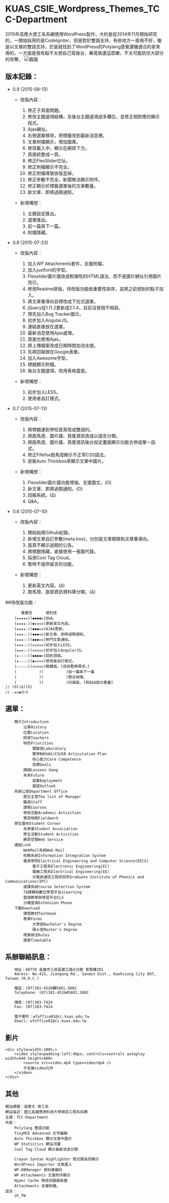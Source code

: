 # KUAS_CSIE_Wordpress_Themes_TCC-Department

2015年高應大資工系系網使用WordPress製作，大約是從2014年11月開始研究的，一開始採用的是CodeIgniter，但是對於雙語支持，有些地方一直用不好，像是以文章的雙語支持，於是就找到了WordPress的Polylang感覺還蠻適合的拿來用的，一方面是我有點不太想自己寫後台，畢竟我還這麼嫩，不太可能防住大部分的攻擊。
![截圖](screenshot.png)

## 版本記錄：

+ 0.9 (2015-08-13)
    - 改版內容：
        1. 修正子頁面問題。
        2. 修改主題選項結構，及後台主題選項成多欄位，並修正相對應的顯示程式。
        3. Ajax網址。
        4. 右側選單移除，把標籤改到最新消息裡。
        5. 文章附檔顯示，增加圖庫。
        6. 修改載入中，顯示在網頁下方。
        7. 頁面統整成一頁。
        8. 修正FlexSlider位址。
        9. 修正附檔顯示不完全。
        10. 修正附檔導致排版歪掉。
        11. 修正參數不完全，新聞無法顯示附件。
        12. 修正顯示於標籤選單後的文章數量。
        13. 新文章、即將過期通知。

    - 新增構想：
        1. 主題設定匯出。
        2. 選單匯出。
        3. 前一篇與下一篇。
        4. 附檔隱藏。

+ 0.8 (2015-07-23)
    - 改版內容：
        1. 加入WP Attachments套件，支援附檔。
        2. 加入justfont的字型。
        3. Flexslider圖片牆改成較彈性的HTML語法，而不是圖片網址引用圖片而已。
        4. 修改Readme排版，待改版功能依重要性排序，並將之前想到的點子加入。
        5. 將文章重導向目標改成下拉式選單。
        6. jQuery從1.11.2更新成2.1.4，目前沒發現不相容。
        7. 預先加入Bug Tracker圖示。
        8. 初步加入AngularJS。
        9. 連結直接放在選單。
        10. 最新消息使用Ajax處理。
        11. 頁面也使用Ajax。
        12. 將上傳檔案改成日期時間加流水號。
        13. 先將回報做在Google表單。
        14. 加入Awesome字型。
        15. 標題顯示附檔。
        16. 後台主題選項，改用表格當底。

    - 新增構想：
        1. 初步加入LESS。
        2. 使用者自訂樣式。

+ 0.7 (2015-07-13)
    - 改版內容：
        1. 將標題連到學校首頁改成雙語的。
        2. 將跑馬燈、圖片牆、頁尾資訊改成以語言分類。
        3. 將跑馬燈、圖片牆、頁尾資訊後台設定畫面顯示功能合併成單一函式。
        4. 修正Fifefox跑馬燈顯示不正常CSS語法。
        5. 安裝Auto Thickbox來顯示文章中圖片。

    - 新增構想：
        1. Flexslider圖片牆功能增強，支援圖文。(O)
        2. 新文章、即將過期通知。(O)
        3. 回報系統。(Δ)
        4. Q&A。

+ 0.6 (2015-07-10)
    - 改版內容：
        1. 開始始用Github紀錄。
        2. 新增文章自訂參數(meta box)，分別是文章期限和文章重導向。
        3. 首頁不顯示過期的公告。
        4. 將標題隱藏，直接使用一張圖代替。
        5. 採用Cool Tag Cloud。
        6. 暫時不提供留言的功能。

    - 新增構想：
        1. 更新英文內容。(Δ)
        2. 跑馬燈、底部資訊資料庫分開。(Δ)

##待改版功能：

```
       重要性      便利性
    (★★★★★)(◆◆◆◆◇)Q&A。
    (★★★★☆)(◆◇◇◇◇)更新英文內容。
    (★★★★☆)(◆◆◆◇◇)AJAX更新。
    (★★★☆☆)(◆◆◆◇◇)新文章、即將過期通知。
    (★★★☆☆)(◆◆◆◇◇)熱門文章通知。
    (★★★☆☆)(◇◇◇◇◇)初步加入LESS。
    (★★★☆☆)(◇◇◇◇◇)初步加入AngularJS。
    (★☆☆☆☆)(◆◆◆◆◇)回到頂端。
    (★☆☆☆☆)(◆◇◇◇◇)使用者自訂樣式。
    (☆☆☆☆☆)(◇◇◇◇◇)簡體版。[目前暫無需求。]
    (          )(          )前一篇與下一篇
    (          )(          )整合相簿。
    (          )(          )討論版。[和Q&A部分重疊]
// (O)(Δ)(Χ)
// ☆★◇◆ＯＸ
```

## 選單：

```
    簡介Introduction
        沿革History
        位置Location
        師資Teachers
        特色Priorities
            實驗室Laboratory
            雙學制KUAS/CSUSB Articulation Plan
            核心能力Core Competence
            目標Goals
        課綱Lessons Gang
        未來Future
            就業Employment
            展望Outlook
    系辦公室Department Office
        歷任主管The list of Manager
        職員Staff
        課程Courses
        學術活動Academic Activities
        實習相關Fieldwork
    學生園地Student Corner
        系學會Student Association
        學生活動Student Activities
        網頁空間Web Service
    連結Link
        WebMail系統Web Mail
        校務系統Information Integration System
        電資學院Electrical Engineering and Computer Science(EECS)
            電子工程系Electronic Engineering(EC)
            電機工程系Electrical Engineering(EE)
            光電與通訊工程研究所Graduate Institute of Phonics and Communications(IPC)
        選課系統Course Selection System
        TA課輔與數位學習平台iLearning
        雲端教學與學習平台CLS
        分機查詢Extension Phone
    下載Download
        課程教材Textbook
        表單Forms
            大學部Bachelor's Degree
            碩士班Master's Degree
        規章辦法Rules
        課表Timetable
```

## 系辦聯絡訊息：

```
    地址：80778 高雄市三民區建工路415號 育賢樓201
    Adress: No.415, Jiangong Rd., Sanmin Dist., Kaohsiung City 807, Taiwan (R.O.C.)

    電話：(07)381-4526轉5801.5802
    Telephone: (07)381-4526#5801.5802

    傳真：(07)383-7424
    Fax: (07)383-7424

    電子郵件：wfoffice01@cc.kuas.edu.tw
    Email: wfoffice01@cc.kuas.edu.tw
```

## 影片

```
<div style=width:100%;>
    <video style=padding-left:40px; controls=controls autoplay width=640 height=480>
        <source src=video.mp4 type=video/mp4 />
        不支援video元件
    </video>
</div>
```

## 其他

```
網站標題：高應大 資工系
網站描述：國立高雄應用科技大學資訊工程系系網
主題：TCC-Department
外掛：
    Polylang 雙語功能
    TinyMCE Advanced 文字編輯
    Auto Thickbox 顯示文章中圖片
    WP Statistics 網站流量
    Cool Tag Cloud 顯示最新消息分類

    Crayon Syntax Highlighter 程式碼高亮顯示
    WordPress Importer 文章匯入
    WP-DBManager 資料庫備份
    WP Attachments 文章附件顯示
    Hyper Cache 降低伺服器負擔
    Attachments 支援附檔。
語言：
    zh_TW
```
